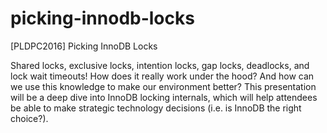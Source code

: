 # picking-innodb-locks
[PLDPC2016] Picking InnoDB Locks

Shared locks, exclusive locks, intention locks, gap locks, deadlocks,
and lock wait timeouts!  How does it really work under the hood?  And
how can we use this knowledge to make our environment better?  This
presentation will be a deep dive into InnoDB locking internals, which
will help attendees be able to make strategic technology decisions (i.e.
is InnoDB the right choice?).
